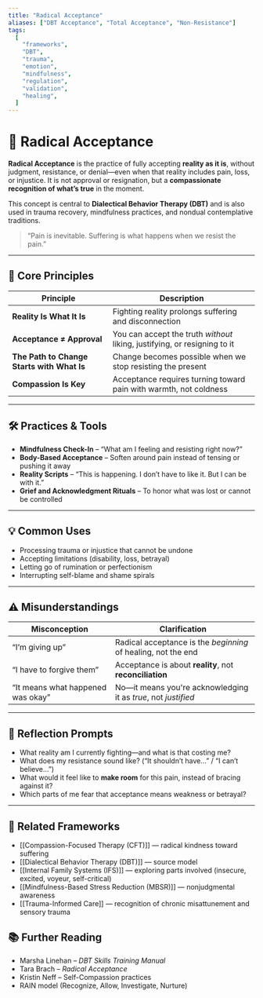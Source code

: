 ```yaml
---
title: "Radical Acceptance"
aliases: ["DBT Acceptance", "Total Acceptance", "Non-Resistance"]
tags:
  [
    "frameworks",
    "DBT",
    "trauma",
    "emotion",
    "mindfulness",
    "regulation",
    "validation",
    "healing",
  ]
---
```


<!-- @format -->

# 🫱 Radical Acceptance

**Radical Acceptance** is the practice of fully accepting **reality as it is**, without judgment, resistance, or denial—even when that reality includes pain, loss, or injustice. It is not approval or resignation, but a **compassionate recognition of what’s true** in the moment.

This concept is central to **Dialectical Behavior Therapy (DBT)** and is also used in trauma recovery, mindfulness practices, and nondual contemplative traditions.

> “Pain is inevitable. Suffering is what happens when we resist the pain.”

---

## 🧠 Core Principles

| Principle                                  | Description                                                               |
| ------------------------------------------ | ------------------------------------------------------------------------- |
| **Reality Is What It Is**                  | Fighting reality prolongs suffering and disconnection                     |
| **Acceptance ≠ Approval**                  | You can accept the truth _without_ liking, justifying, or resigning to it |
| **The Path to Change Starts with What Is** | Change becomes possible when we stop resisting the present                |
| **Compassion Is Key**                      | Acceptance requires turning toward pain with warmth, not coldness         |

---

## 🛠 Practices & Tools

- **Mindfulness Check-In** – “What am I feeling and resisting right now?”
- **Body-Based Acceptance** – Soften around pain instead of tensing or pushing it away
- **Reality Scripts** – “This is happening. I don’t have to like it. But I can be with it.”
- **Grief and Acknowledgment Rituals** – To honor what was lost or cannot be controlled

---

## 💡 Common Uses

- Processing trauma or injustice that cannot be undone
- Accepting limitations (disability, loss, betrayal)
- Letting go of rumination or perfectionism
- Interrupting self-blame and shame spirals

---

## ⚠️ Misunderstandings

| Misconception                     | Clarification                                                  |
| --------------------------------- | -------------------------------------------------------------- |
| “I’m giving up”                   | Radical acceptance is the _beginning_ of healing, not the end  |
| “I have to forgive them”          | Acceptance is about **reality**, not **reconciliation**        |
| “It means what happened was okay” | No—it means you're acknowledging it as _true_, not _justified_ |

---

## 💬 Reflection Prompts

- What reality am I currently fighting—and what is that costing me?
- What does my resistance sound like? (“It shouldn’t have…” / “I can’t believe…”)
- What would it feel like to **make room** for this pain, instead of bracing against it?
- Which parts of me fear that acceptance means weakness or betrayal?

---

## 🔗 Related Frameworks

- [[Compassion-Focused Therapy (CFT)]] — radical kindness toward suffering
- [[Dialectical Behavior Therapy (DBT)]] — source model
- [[Internal Family Systems (IFS)]] — exploring parts involved (insecure, excited, voyeur, self-critical)
- [[Mindfulness-Based Stress Reduction (MBSR)]] — nonjudgmental awareness
- [[Trauma-Informed Care]] — recognition of chronic misattunement and sensory trauma

## 📚 Further Reading

- Marsha Linehan – _DBT Skills Training Manual_
- Tara Brach – _Radical Acceptance_
- Kristin Neff – Self-Compassion practices
- RAIN model (Recognize, Allow, Investigate, Nurture)
